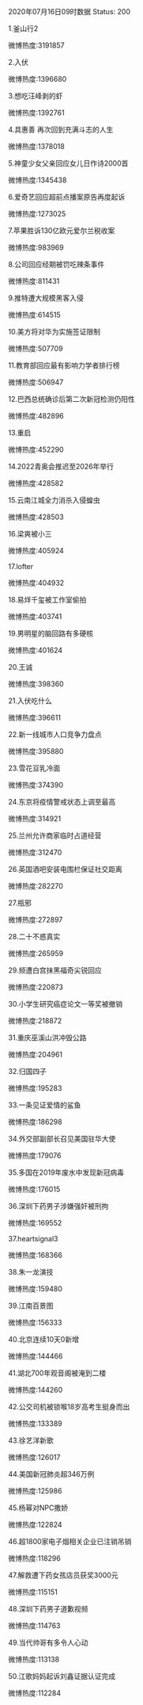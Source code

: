 2020年07月16日09时数据
Status: 200

1.釜山行2

微博热度:3191857

2.入伏

微博热度:1396680

3.想吃汪峰剥的虾

微博热度:1392761

4.具惠善 再次回到充满斗志的人生

微博热度:1378018

5.神童少女父亲回应女儿日作诗2000首

微博热度:1345438

6.爱奇艺回应超前点播案原告再度起诉

微博热度:1273025

7.苹果胜诉130亿欧元爱尔兰税收案

微博热度:983969

8.公司回应经期被罚吃辣条事件

微博热度:811431

9.推特遭大规模黑客入侵

微博热度:614515

10.美方将对华为实施签证限制

微博热度:507709

11.教育部回应最有影响力学者排行榜

微博热度:506947

12.巴西总统确诊后第二次新冠检测仍阳性

微博热度:482896

13.重启

微博热度:452290

14.2022青奥会推迟至2026年举行

微博热度:428582

15.云南江城全力消杀入侵蝗虫

微博热度:428503

16.梁爽被小三

微博热度:405924

17.lofter

微博热度:404932

18.易烊千玺被工作室偷拍

微博热度:403741

19.男明星的脑回路有多硬核

微博热度:401624

20.王诚

微博热度:398360

21.入伏吃什么

微博热度:396611

22.新一线城市人口竞争力盘点

微博热度:395880

23.雪花豆乳冷面

微博热度:374390

24.东京将疫情警戒状态上调至最高

微博热度:314921

25.兰州允许商家临时占道经营

微博热度:312470

26.英国酒吧安装电围栏保证社交距离

微博热度:282270

27.瓶邪

微博热度:272897

28.二十不惑真实

微博热度:265959

29.频遭白宫抹黑福奇尖锐回应

微博热度:220873

30.小学生研究癌症论文一等奖被撤销

微博热度:218872

31.重庆巫溪山洪冲毁公路

微博热度:204961

32.归国四子

微博热度:195283

33.一条见证爱情的鲨鱼

微博热度:186298

34.外交部副部长召见美国驻华大使

微博热度:179076

35.多国在2019年废水中发现新冠病毒

微博热度:176015

36.深圳下药男子涉嫌强奸被刑拘

微博热度:169552

37.heartsignal3

微博热度:168366

38.朱一龙演技

微博热度:159480

39.江南百景图

微博热度:156333

40.北京连续10天0新增

微博热度:144466

41.湖北700年观音阁被淹到二楼

微博热度:144260

42.公交司机被锁喉18岁高考生挺身而出

微博热度:133389

43.徐艺洋新歌

微博热度:126017

44.美国新冠肺炎超346万例

微博热度:125986

45.杨幂对NPC撒娇

微博热度:122824

46.超1800家电子烟相关企业已注销吊销

微博热度:118296

47.解救遭下药女孩店员获奖3000元

微博热度:115151

48.深圳下药男子道歉视频

微博热度:114763

49.当代帅哥有多令人心动

微博热度:113138

50.江歌妈妈起诉刘鑫证据认证完成

微博热度:112284

